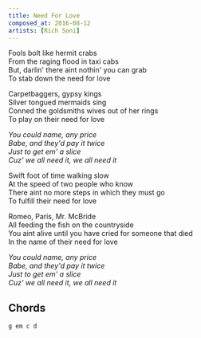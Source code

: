 ```yaml
---
title: Need For Love
composed_at: 2016-08-12
artists: [Rich Soni]
---
```


Fools bolt like hermit crabs  
From the raging flood in taxi cabs  
But, darlin' there aint nothin' you can grab  
To stab down the need for love  

Carpetbaggers, gypsy kings  
Silver tongued mermaids sing  
Conned the goldsmiths wives out of her rings  
To play on their need for love  

*You could name, any price*  
*Babe, and they'd pay it twice*  
*Just to get em' a slice*  
*Cuz' we all need it, we all need it*  

Swift foot of time walking slow  
At the speed of two people who know  
There aint no more steps in which they must go  
To fulfill their need for love  

Romeo, Paris, Mr. McBride  
All feeding the fish on the countryside  
You aint alive until you have cried for someone that died  
In the name of their need for love  

*You could name, any price*  
*Babe, and they'd pay it twice*  
*Just to get em' a slice*  
*Cuz' we all need it, we all need it*  

## Chords

```
g em c d
```
